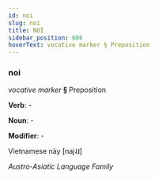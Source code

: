 ```yaml
---
id: noi
slug: noi
title: NOİ
sidebar_position: 686
hoverText: vocative marker § Preposition
---
```


### noi

*vocative marker* **§** Preposition

**Verb**: -

**Noun**: -

**Modifier**: -

Vietnamese này [naj˨˩]

*Austro-Asiatic Language Family*